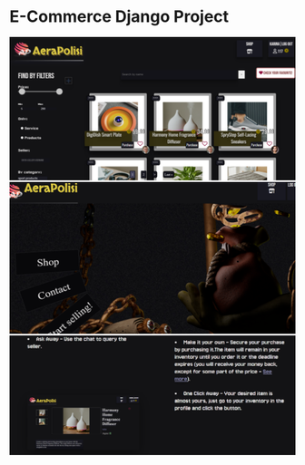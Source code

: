 # E-Commerce Django Project
![alt text](images/image.png)
![alt text](images/main_page.png)
![alt text](images/middle_image.png)
